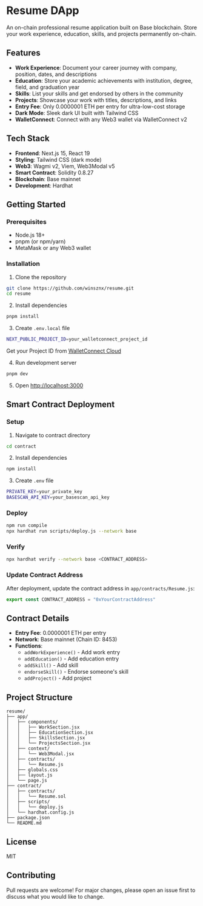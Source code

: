 # Resume DApp

An on-chain professional resume application built on Base blockchain. Store your work experience, education, skills, and projects permanently on-chain.

## Features

- **Work Experience**: Document your career journey with company, position, dates, and descriptions
- **Education**: Store your academic achievements with institution, degree, field, and graduation year
- **Skills**: List your skills and get endorsed by others in the community
- **Projects**: Showcase your work with titles, descriptions, and links
- **Entry Fee**: Only 0.0000001 ETH per entry for ultra-low-cost storage
- **Dark Mode**: Sleek dark UI built with Tailwind CSS
- **WalletConnect**: Connect with any Web3 wallet via WalletConnect v2

## Tech Stack

- **Frontend**: Next.js 15, React 19
- **Styling**: Tailwind CSS (dark mode)
- **Web3**: Wagmi v2, Viem, Web3Modal v5
- **Smart Contract**: Solidity 0.8.27
- **Blockchain**: Base mainnet
- **Development**: Hardhat

## Getting Started

### Prerequisites

- Node.js 18+
- pnpm (or npm/yarn)
- MetaMask or any Web3 wallet

### Installation

1. Clone the repository
```bash
git clone https://github.com/winsznx/resume.git
cd resume
```

2. Install dependencies
```bash
pnpm install
```

3. Create `.env.local` file
```bash
NEXT_PUBLIC_PROJECT_ID=your_walletconnect_project_id
```

Get your Project ID from [WalletConnect Cloud](https://cloud.walletconnect.com/)

4. Run development server
```bash
pnpm dev
```

5. Open [http://localhost:3000](http://localhost:3000)

## Smart Contract Deployment

### Setup

1. Navigate to contract directory
```bash
cd contract
```

2. Install dependencies
```bash
npm install
```

3. Create `.env` file
```bash
PRIVATE_KEY=your_private_key
BASESCAN_API_KEY=your_basescan_api_key
```

### Deploy

```bash
npm run compile
npx hardhat run scripts/deploy.js --network base
```

### Verify

```bash
npx hardhat verify --network base <CONTRACT_ADDRESS>
```

### Update Contract Address

After deployment, update the contract address in `app/contracts/Resume.js`:

```javascript
export const CONTRACT_ADDRESS = "0xYourContractAddress"
```

## Contract Details

- **Entry Fee**: 0.0000001 ETH per entry
- **Network**: Base mainnet (Chain ID: 8453)
- **Functions**:
  - `addWorkExperience()` - Add work entry
  - `addEducation()` - Add education entry
  - `addSkill()` - Add skill
  - `endorseSkill()` - Endorse someone's skill
  - `addProject()` - Add project

## Project Structure

```
resume/
├── app/
│   ├── components/
│   │   ├── WorkSection.jsx
│   │   ├── EducationSection.jsx
│   │   ├── SkillsSection.jsx
│   │   └── ProjectsSection.jsx
│   ├── context/
│   │   └── Web3Modal.jsx
│   ├── contracts/
│   │   └── Resume.js
│   ├── globals.css
│   ├── layout.js
│   └── page.js
├── contract/
│   ├── contracts/
│   │   └── Resume.sol
│   ├── scripts/
│   │   └── deploy.js
│   └── hardhat.config.js
├── package.json
└── README.md
```

## License

MIT

## Contributing

Pull requests are welcome! For major changes, please open an issue first to discuss what you would like to change.
